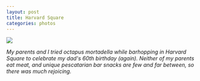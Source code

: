 ```yaml
---
layout: post
title: Harvard Square
categories: photos
---
```


![](https://40.media.tumblr.com/db9ee4dbaa3507806fe55236e16959b2/tumblr_ns4g1c6TIP1rloozgo1_1280.jpg)

_My parents and I tried octapus mortadella while barhopping in Harvard Square to celebrate my dad's 60th birthday (again). Neither of my parents eat meat, and unique pescatarian bar snacks are few and far between, so there was much rejoicing._

